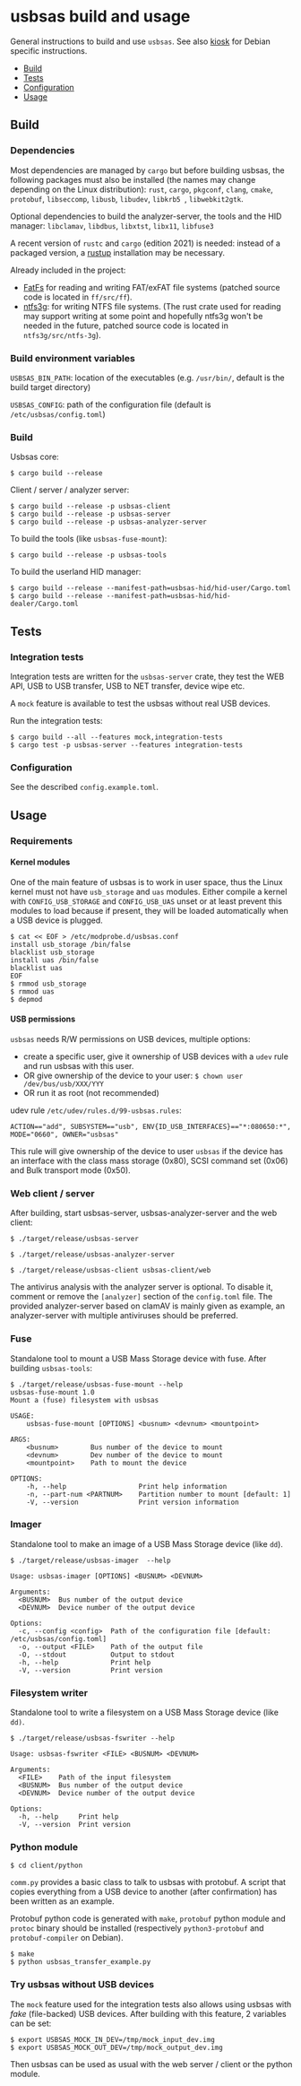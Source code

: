 # usbsas build and usage

General instructions to build and use `usbsas`. See also [kiosk](kiosk.md) for
Debian specific instructions.

* [Build](#build)
* [Tests](#tests)
* [Configuration](#configuration)
* [Usage](#usage)

## Build

### Dependencies

Most dependencies are managed by `cargo` but before building usbsas, the
following packages must also be installed (the names may change depending on the
Linux distribution): `rust`, `cargo`, `pkgconf`, `clang`, `cmake`, `protobuf`,
`libseccomp`, `libusb`, `libudev`, `libkrb5 `, `libwebkit2gtk`.

Optional dependencies to build the analyzer-server, the tools and the HID
manager: `libclamav`, `libdbus`, `libxtst`, `libx11`, `libfuse3`

A recent version of `rustc` and `cargo` (edition 2021) is needed: instead of a
packaged version, a [rustup](https://rustup.rs/) installation may be necessary.

Already included in the project:
- [FatFs](http://elm-chan.org/fsw/ff/00index_e.html) for reading and writing
  FAT/exFAT file systems (patched source code is located in `ff/src/ff`).
- [ntfs3g](https://github.com/tuxera/ntfs-3g): for writing NTFS file systems.
  (The rust crate used for reading may support writing at some point and
  hopefully ntfs3g won't be needed in the future, patched source code is located
  in `ntfs3g/src/ntfs-3g`).

### Build environment variables

`USBSAS_BIN_PATH`: location of the executables (e.g. `/usr/bin/`, default is the
build target directory)

`USBSAS_CONFIG`: path of the configuration file (default is
`/etc/usbsas/config.toml`)

### Build
Usbsas core:
```shell
$ cargo build --release
```

Client / server / analyzer server:
```shell
$ cargo build --release -p usbsas-client
$ cargo build --release -p usbsas-server
$ cargo build --release -p usbsas-analyzer-server
```

To build the tools (like `usbsas-fuse-mount`):
```shell
$ cargo build --release -p usbsas-tools
```

To build the userland HID manager:
```shell
$ cargo build --release --manifest-path=usbsas-hid/hid-user/Cargo.toml
$ cargo build --release --manifest-path=usbsas-hid/hid-dealer/Cargo.toml
```

## Tests
### Integration tests

Integration tests are written for the `usbsas-server` crate, they test the WEB
API, USB to USB transfer, USB to NET transfer, device wipe etc.

A `mock` feature is available to test the usbsas without real USB devices.

Run the integration tests:
```shell
$ cargo build --all --features mock,integration-tests
$ cargo test -p usbsas-server --features integration-tests
```

### Configuration
See the described `config.example.toml`.

## Usage

### Requirements

#### Kernel modules

One of the main feature of usbsas is to work in user space, thus the Linux
kernel must not have `usb_storage` and `uas` modules. Either compile a kernel
with `CONFIG_USB_STORAGE` and `CONFIG_USB_UAS` unset or at least prevent this
modules to load because if present, they will be loaded automatically when a USB
device is plugged.

```shell
$ cat << EOF > /etc/modprobe.d/usbsas.conf
install usb_storage /bin/false
blacklist usb_storage
install uas /bin/false
blacklist uas
EOF
$ rmmod usb_storage
$ rmmod uas
$ depmod
```

#### USB permissions

`usbsas` needs R/W permissions on USB devices, multiple options:
- create a specific user, give it ownership of USB devices with a `udev` rule
  and run usbsas with this user.
- OR give ownership of the device to your user: `$ chown user /dev/bus/usb/XXX/YYY`
- OR run it as root (not recommended)


udev rule `/etc/udev/rules.d/99-usbsas.rules`:
```
ACTION=="add", SUBSYSTEM=="usb", ENV{ID_USB_INTERFACES}=="*:080650:*", MODE="0660", OWNER="usbsas"
```

This rule will give ownership of the device to user `usbsas` if the device has
an interface with the class mass storage (0x80), SCSI command set (0x06) and
Bulk transport mode (0x50).


### Web client / server

After building, start usbsas-server, usbsas-analyzer-server and the web client:

```shell
$ ./target/release/usbsas-server
```
```shell
$ ./target/release/usbsas-analyzer-server
```

```shell
$ ./target/release/usbsas-client usbsas-client/web
```

The antivirus analysis with the analyzer server is optional. To disable it,
comment or remove the `[analyzer]` section of the `config.toml` file. The
provided analyzer-server based on clamAV is mainly given as example, an
analyzer-server with multiple antiviruses should be preferred.

### Fuse

Standalone tool to mount a USB Mass Storage device with fuse.
After building `usbsas-tools`:
```shell
$ ./target/release/usbsas-fuse-mount --help
usbsas-fuse-mount 1.0
Mount a (fuse) filesystem with usbsas

USAGE:
    usbsas-fuse-mount [OPTIONS] <busnum> <devnum> <mountpoint>

ARGS:
    <busnum>        Bus number of the device to mount
    <devnum>        Dev number of the device to mount
    <mountpoint>    Path to mount the device

OPTIONS:
    -h, --help                  Print help information
    -n, --part-num <PARTNUM>    Partition number to mount [default: 1]
    -V, --version               Print version information
```

### Imager

Standalone tool to make an image of a USB Mass Storage device (like `dd`).
```
$ ./target/release/usbsas-imager  --help

Usage: usbsas-imager [OPTIONS] <BUSNUM> <DEVNUM>

Arguments:
  <BUSNUM>  Bus number of the output device
  <DEVNUM>  Device number of the output device

Options:
  -c, --config <config>  Path of the configuration file [default: /etc/usbsas/config.toml]
  -o, --output <FILE>    Path of the output file
  -O, --stdout           Output to stdout
  -h, --help             Print help
  -V, --version          Print version
```

### Filesystem writer
Standalone tool to write a filesystem on a USB Mass Storage device (like `dd)`.
```
$ ./target/release/usbsas-fswriter --help

Usage: usbsas-fswriter <FILE> <BUSNUM> <DEVNUM>

Arguments:
  <FILE>    Path of the input filesystem
  <BUSNUM>  Bus number of the output device
  <DEVNUM>  Device number of the output device

Options:
  -h, --help     Print help
  -V, --version  Print version
```


### Python module

```shell
$ cd client/python
```

`comm.py` provides a basic class to talk to usbsas with protobuf. A script that
copies everything from a USB device to another (after confirmation) has been
written as an example.

Protobuf python code is generated with `make`, `protobuf` python module and
`protoc` binary should be installed (respectively `python3-protobuf` and
`protobuf-compiler` on Debian).

```shell
$ make
$ python usbsas_transfer_example.py
```

### Try usbsas without USB devices

The `mock` feature used for the integration tests also allows using usbsas with
_fake_ (file-backed) USB devices. After building with this feature, 2 variables
can be set:

```shell
$ export USBSAS_MOCK_IN_DEV=/tmp/mock_input_dev.img
$ export USBSAS_MOCK_OUT_DEV=/tmp/mock_output_dev.img
```

Then usbsas can be used as usual with the web server / client or the python
module.
